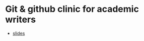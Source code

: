 Git & github clinic for academic writers
==========

- [slides](https://rawgithub.com/muuankarski/git/master/slides.html)